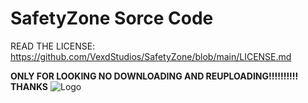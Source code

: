 # SafetyZone Sorce Code
READ THE LICENSE: https://github.com/VexdStudios/SafetyZone/blob/main/LICENSE.md


**ONLY FOR LOOKING NO DOWNLOADING AND REUPLOADING!!!!!!!!!!
THANKS**
![Logo](https://vexedstudios.netlify.app/e0ec71cf1398eec9d68f28744185944a.png)

